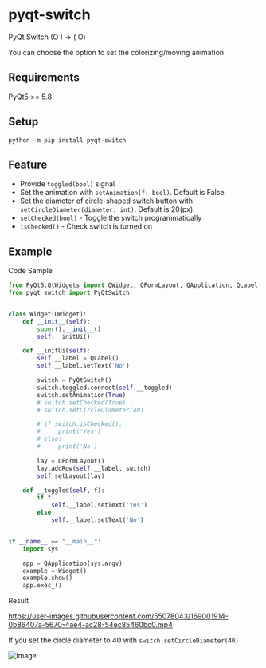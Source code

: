 # pyqt-switch
PyQt Switch (O ) -> ( O)

You can choose the option to set the colorizing/moving animation.

## Requirements
PyQt5 >= 5.8

## Setup
`python -m pip install pyqt-switch`

## Feature
* Provide `toggled(bool)` signal
* Set the animation with `setAnimation(f: bool)`. Default is False.
* Set the diameter of circle-shaped switch button with `setCircleDiameter(diameter: int)`. Default is 20(px).
* `setChecked(bool)` - Toggle the switch programmatically
* `isChecked()` - Check switch is turned on

## Example
Code Sample
```python
from PyQt5.QtWidgets import QWidget, QFormLayout, QApplication, QLabel
from pyqt_switch import PyQtSwitch


class Widget(QWidget):
    def __init__(self):
        super().__init__()
        self.__initUi()

    def __initUi(self):
        self.__label = QLabel()
        self.__label.setText('No')

        switch = PyQtSwitch()
        switch.toggled.connect(self.__toggled)
        switch.setAnimation(True)
        # switch.setChecked(True)
        # switch.setCircleDiameter(40)

        # if switch.isChecked():
        #     print('Yes')
        # else:
        #     print('No')

        lay = QFormLayout()
        lay.addRow(self.__label, switch)
        self.setLayout(lay)

    def __toggled(self, f):
        if f:
            self.__label.setText('Yes')
        else:
            self.__label.setText('No')


if __name__ == "__main__":
    import sys

    app = QApplication(sys.argv)
    example = Widget()
    example.show()
    app.exec_()
```

Result

https://user-images.githubusercontent.com/55078043/169001914-0b86407a-5670-4ae4-ac28-54ec85460bc0.mp4

If you set the circle diameter to 40 with `switch.setCircleDiameter(40)`

![image](https://user-images.githubusercontent.com/55078043/169002295-8717adf8-a1e6-4126-8ef9-42ff8bb3988c.png)







